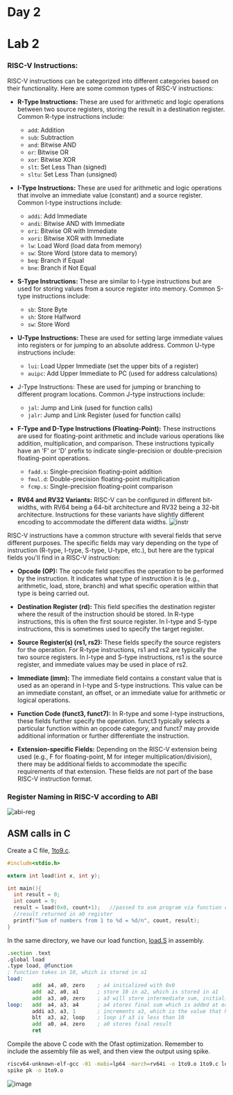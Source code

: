 # Day 2

# Lab 2
### RISC-V Instructions:

RISC-V instructions can be categorized into different categories based on their functionality. Here are some common types of RISC-V instructions:

- **R-Type Instructions:** These are used for arithmetic and logic operations between two source registers, storing the result in a destination register. Common R-type instructions include:
  - `add`: Addition
  - `sub`: Subtraction
  - `and`: Bitwise AND
  - `or`: Bitwise OR
  - `xor`: Bitwise XOR
  - `slt`: Set Less Than (signed)
  - `sltu`: Set Less Than (unsigned)

- **I-Type Instructions:** These are used for arithmetic and logic operations that involve an immediate value (constant) and a source register. Common I-type instructions include:
  - `addi`: Add Immediate
  - `andi`: Bitwise AND with Immediate
  - `ori`: Bitwise OR with Immediate
  - `xori`: Bitwise XOR with Immediate
  - `lw`: Load Word (load data from memory)
  - `sw`: Store Word (store data to memory)
  - `beq`: Branch if Equal
  - `bne`: Branch if Not Equal

- **S-Type Instructions:** These are similar to I-type instructions but are used for storing values from a source register into memory. Common S-type instructions include:
  - `sb`: Store Byte
  - `sh`: Store Halfword
  - `sw`: Store Word

- **U-Type Instructions:** These are used for setting large immediate values into registers or for jumping to an absolute address. Common U-type instructions include:
  - `lui`: Load Upper Immediate (set the upper bits of a register)
  - `auipc`: Add Upper Immediate to PC (used for address calculations)

- J-Type Instructions: These are used for jumping or branching to different program locations. Common J-type instructions include:
  - `jal`: Jump and Link (used for function calls)
  - `jalr`: Jump and Link Register (used for function calls)

- **F-Type and D-Type Instructions (Floating-Point):** These instructions are used for floating-point arithmetic and include various operations like addition, multiplication, and comparison. These instructions typically have an 'F' or 'D' prefix to indicate single-precision or double-precision floating-point operations.
  - `fadd.s`: Single-precision floating-point addition
  - `fmul.d`: Double-precision floating-point multiplication
  - `fcmp.s`: Single-precision floating-point comparison

- **RV64 and RV32 Variants:** RISC-V can be configured in different bit-widths, with RV64 being a 64-bit architecture and RV32 being a 32-bit architecture. Instructions for these variants have slightly different encoding to accommodate the different data widths.
![instr](https://devopedia.org/images/article/110/3808.1535301636.png)

RISC-V instructions have a common structure with several fields that serve different purposes. The specific fields may vary depending on the type of instruction (R-type, I-type, S-type, U-type, etc.), but here are the typical fields you'll find in a RISC-V instruction:

- **Opcode (OP):** The opcode field specifies the operation to be performed by the instruction. It indicates what type of instruction it is (e.g., arithmetic, load, store, branch) and what specific operation within that type is being carried out.

- **Destination Register (rd):** This field specifies the destination register where the result of the instruction should be stored. In R-type instructions, this is often the first source register. In I-type and S-type instructions, this is sometimes used to specify the target register.

- **Source Register(s) (rs1, rs2):** These fields specify the source registers for the operation. For R-type instructions, rs1 and rs2 are typically the two source registers. In I-type and S-type instructions, rs1 is the source register, and immediate values may be used in place of rs2.

- **Immediate (imm):** The immediate field contains a constant value that is used as an operand in I-type and S-type instructions. This value can be an immediate constant, an offset, or an immediate value for arithmetic or logical operations.

- **Function Code (funct3, funct7):** In R-type and some I-type instructions, these fields further specify the operation. funct3 typically selects a particular function within an opcode category, and funct7 may provide additional information or further differentiate the instruction.

- **Extension-specific Fields:** Depending on the RISC-V extension being used (e.g., F for floating-point, M for integer multiplication/division), there may be additional fields to accommodate the specific requirements of that extension. These fields are not part of the base RISC-V instruction format.

### Register Naming in RISC-V according to ABI

![abi-reg](https://web.eecs.utk.edu/~smarz1/courses/ece356/notes/risc/imgs/regfile.png)

## ASM calls in C

Create a C file, [1to9.c](https://github.com/Advaith-RN/pes_asic_class/blob/main/Day2/1to9.c).
```c
#include<stdio.h>

extern int load(int x, int y);

int main(){
  int result = 0;
  int count = 9;
  result = load(0x0, count+1);   //passed to asm program via function call
  //result returned in a0 register
  printf("Sum of numbers from 1 to %d = %d/n", count, result);
}
```
In the same directory, we have our load function, [load.S](https://github.com/Advaith-RN/pes_asic_class/blob/main/Day2/load.S) in assembly.
```asm
.section .text
.global load
.type load, @function
; function takes in 10, which is stored in a1
load:
        add  a4, a0, zero    ; a4 initialized with 0x0
        add  a2, a0, a1      ; store 10 in a2, which is stored in a1
        add  a3, a0, zero    ; a3 will store intermediate sum, initializing it with 0
loop:   add  a4, a3, a4      ; a4 stores final sum which is added at each point in the loop
        addi a3, a3, 1       ; increments a3, which is the value that has to be added at each stage
        blt  a3, a2, loop    ; loop if a3 is less than 10
        add  a0, a4, zero    ; a0 stores final result
        ret
```

Compile the above C code with the Ofast optimization. Remember to include the assembly file as well, and then view the output using spike.
```bash
riscv64-unknown-elf-gcc -01 -mabi=lp64 -march=rv64i -o 1to9.o 1to9.c load.S
spike pk -o 1to9.o 
```
![image](https://github.com/Advaith-RN/pes_asic_class/assets/77977360/a7011089-51c3-4d25-8c3b-9f71180b3065)


